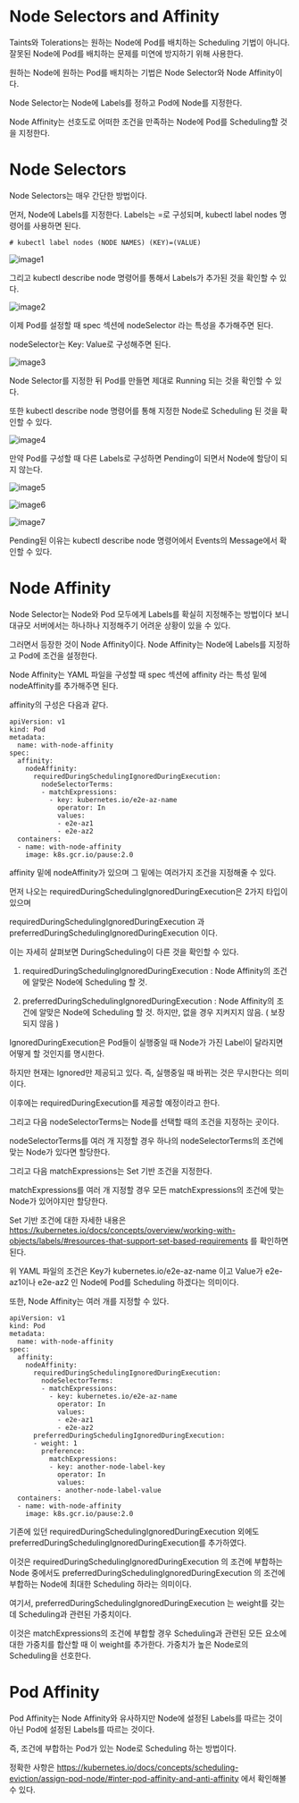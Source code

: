 # Node Selectors and Affinity

Taints와 Tolerations는 원하는 Node에 Pod를 배치하는 Scheduling 기법이 아니다. 잘못된 Node에 Pod를 배치하는 문제를 미연에 방지하기 위해 사용한다.

원하는 Node에 원하는 Pod를 배치하는 기법은 Node Selector와 Node Affinity이다.

Node Selector는 Node에 Labels를 정하고 Pod에 Node를 지정한다.

Node Affinity는 선호도로 어떠한 조건을 만족하는 Node에 Pod를 Scheduling할 것을 지정한다.

# Node Selectors

Node Selectors는 매우 간단한 방법이다. 

먼저, Node에 Labels를 지정한다. Labels는 <key>=<value>로 구성되며, kubectl label nodes 명령어를 사용하면 된다.
  
```
# kubectl label nodes (NODE NAMES) (KEY)=(VALUE)
```

![image1]()

그리고 kubectl describe node 명령어를 통해서 Labels가 추가된 것을 확인할 수 있다.

![image2]()

이제 Pod를 설정할 때 spec 섹션에 nodeSelector 라는 특성을 추가해주면 된다. 

nodeSelector는 Key: Value로 구성해주면 된다.

![image3]()

Node Selector를 지정한 뒤 Pod를 만들면 제대로 Running 되는 것을 확인할 수 있다. 

또한 kubectl describe node 명령어를 통해 지정한 Node로 Scheduling 된 것을 확인할 수 있다.

![image4]()

만약 Pod를 구성할 때 다른 Labels로 구성하면 Pending이 되면서 Node에 할당이 되지 않는다.

![image5]()

![image6]()

![image7]()

Pending된 이유는 kubectl describe node 명령어에서 Events의 Message에서 확인할 수 있다.

# Node Affinity

Node Selector는 Node와 Pod 모두에게 Labels를 확실히 지정해주는 방법이다 보니 대규모 서버에서는 하나하나 지정해주기 어려운 상황이 있을 수 있다.

그러면서 등장한 것이 Node Affinity이다. Node Affinity는 Node에 Labels를 지정하고 Pod에 조건을 설정한다.

Node Affinity는 YAML 파일을 구성할 때 spec 섹션에 affinity 라는 특성 밑에 nodeAffinity를 추가해주면 된다.

affinity의 구성은 다음과 같다.

```
apiVersion: v1
kind: Pod
metadata:
  name: with-node-affinity
spec:
  affinity:
    nodeAffinity:
      requiredDuringSchedulingIgnoredDuringExecution:
        nodeSelectorTerms:
        - matchExpressions:
          - key: kubernetes.io/e2e-az-name
            operator: In
            values:
            - e2e-az1
            - e2e-az2
  containers:
  - name: with-node-affinity
    image: k8s.gcr.io/pause:2.0
```

affinity 밑에 nodeAffinity가 있으며 그 밑에는 여러가지 조건을 지정해줄 수 있다.

먼저 나오는 requiredDuringSchedulingIgnoredDuringExecution은 2가지 타입이 있으며 

requiredDuringSchedulingIgnoredDuringExecution 과 preferredDuringSchedulingIgnoredDuringExecution 이다.

이는 자세히 살펴보면 DuringScheduling이 다른 것을 확인할 수 있다.

1. requiredDuringSchedulingIgnoredDuringExecution : Node Affinity의 조건에 알맞은 Node에 Scheduling 할 것.

2. preferredDuringSchedulingIgnoredDuringExecution : Node Affinity의 조건에 알맞은 Node에 Scheduling 할 것. 하지만, 없을 경우 지켜지지 않음. ( 보장되지 않음 )

IgnoredDuringExecution은 Pod들이 실행중일 때 Node가 가진 Label이 달라지면 어떻게 할 것인지를 명시한다.

하지만 현재는 Ignored만 제공되고 있다. 즉, 실행중일 때 바뀌는 것은 무시한다는 의미이다.

이후에는 requiredDuringExecution를 제공할 예정이라고 한다.

그리고 다음 nodeSelectorTerms는 Node를 선택할 때의 조건을 지정하는 곳이다. 

nodeSelectorTerms를 여러 개 지정할 경우 하나의 nodeSelectorTerms의 조건에 맞는 Node가 있다면 할당한다.

그리고 다음 matchExpressions는 Set 기반 조건을 지정한다. 

matchExpressions를 여러 개 지정할 경우 모든 matchExpressions의 조건에 맞는 Node가 있어야지만 할당한다.

Set 기반 조건에 대한 자세한 내용은 https://kubernetes.io/docs/concepts/overview/working-with-objects/labels/#resources-that-support-set-based-requirements 를 확인하면 된다.

위 YAML 파일의 조건은 Key가 kubernetes.io/e2e-az-name 이고 Value가 e2e-az1이나 e2e-az2 인 Node에 Pod를 Scheduling 하겠다는 의미이다.

또한, Node Affinity는 여러 개를 지정할 수 있다.

```
apiVersion: v1
kind: Pod
metadata:
  name: with-node-affinity
spec:
  affinity:
    nodeAffinity:
      requiredDuringSchedulingIgnoredDuringExecution:
        nodeSelectorTerms:
        - matchExpressions:
          - key: kubernetes.io/e2e-az-name
            operator: In
            values:
            - e2e-az1
            - e2e-az2
      preferredDuringSchedulingIgnoredDuringExecution:
      - weight: 1
        preference:
          matchExpressions:
          - key: another-node-label-key
            operator: In
            values:
            - another-node-label-value
  containers:
  - name: with-node-affinity
    image: k8s.gcr.io/pause:2.0
```

기존에 있던 requiredDuringSchedulingIgnoredDuringExecution 외에도 preferredDuringSchedulingIgnoredDuringExecution를 추가하였다.

이것은 requiredDuringSchedulingIgnoredDuringExecution 의 조건에 부합하는 Node 중에서도 preferredDuringSchedulingIgnoredDuringExecution 의 조건에 부합하는 Node에 최대한 Scheduling 하라는 의미이다.

여기서, preferredDuringSchedulingIgnoredDuringExecution 는 weight를 갖는데 Scheduling과 관련된 가중치이다.

이것은 matchExpressions의 조건에 부합할 경우 Scheduling과 관련된 모든 요소에 대한 가중치를 합산할 때 이 weight를 추가한다. 가중치가 높은 Node로의 Scheduling을 선호한다.

# Pod Affinity

Pod Affinity는 Node Affinity와 유사하지만 Node에 설정된 Labels를 따르는 것이 아닌 Pod에 설정된 Labels를 따르는 것이다.

즉, 조건에 부합하는 Pod가 있는 Node로 Scheduling 하는 방법이다.

정확한 사항은 https://kubernetes.io/docs/concepts/scheduling-eviction/assign-pod-node/#inter-pod-affinity-and-anti-affinity 에서 확인해볼 수 있다.
